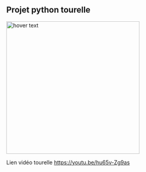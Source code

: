 ## Projet python tourelle

<img src="/montage1" width="350" title="hover text">

Lien vidéo tourelle
https://youtu.be/hu65v-Zg9as
